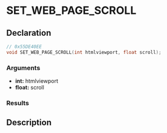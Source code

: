 # SET_WEB_PAGE_SCROLL

## Declaration
```cpp
// 0x55DE40EE
void SET_WEB_PAGE_SCROLL(int htmlviewport, float scroll);
```

### Arguments
- **int:** htmlviewport
- **float:** scroll

### Results

## Description
